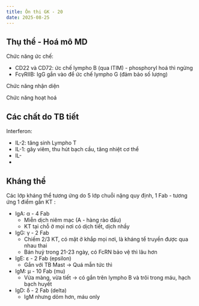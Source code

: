 ```yaml
---
title: Ôn thi GK - 20
date: 2025-08-25
---
```


## Thụ thể - Hoá mô MD

Chức năng ức chế:

- CD22 và CD72: ức chế lympho B (qua ITIM) - phosphoryl hoá thì ngừng
- FcγRIIB: IgG gắn vào để ức chế lympho G (đảm bảo số lượng)

Chức năng nhận diện

Chức năng hoạt hoá

## Các chất do TB tiết

Interferon:

- IL-2: tăng sinh Lympho T
- IL-1: gây viêm, thu hút bạch cầu, tăng nhiệt cơ thể
- IL-
-

## Kháng thể

Các lớp kháng thể tương ứng do 5 lớp chuỗi nặng quy định, 1 Fab - tương ứng 1 điểm gắn KT :

- IgA: α - 4 Fab
  - Miễn dịch niêm mạc (A - hàng rào đầu)
  - KT tại chỗ ở mọi nơi có dịch tiết, dịch nhầy
- IgG: γ - 2 Fab
  - Chiếm 2/3 KT, có mặt ở khắp mọi nơi, là kháng tể truyền được qua nhau thai
  - Bán huỷ trong 21-23 ngày, có FcRN bảo vệ thì lâu hơn
- IgE: ε - 2 Fab (epsilon)
  - Gắn với TB Mast → Quá mẫn tức thì
- IgM: μ - 10 Fab (mu)
  - Vừa màng, vừa tiết → có gắn trên lympho B và trôi trong máu, hạch bạch huyết
- IgD: δ - 2 Fab (delta)
  - IgM nhưng dỏm hơn, máu only

